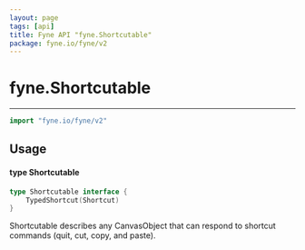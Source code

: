 ```yaml
---
layout: page
tags: [api]
title: Fyne API "fyne.Shortcutable"
package: fyne.io/fyne/v2
---
```


# fyne.Shortcutable
---
```go
import "fyne.io/fyne/v2"
```

## Usage

#### type Shortcutable

```go
type Shortcutable interface {
	TypedShortcut(Shortcut)
}
```

Shortcutable describes any CanvasObject that can respond to shortcut commands (quit, cut, copy, and paste).
